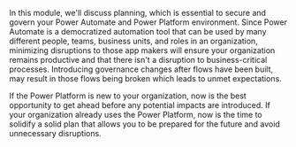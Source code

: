 In this module, we'll discuss planning, which is essential to secure 
and govern your Power Automate and Power Platform environment. Since 
Power Automate is a democratized automation tool that can be used by 
many different people, teams, business units, and roles in an organization, 
minimizing disruptions to those app makers will ensure your organization remains
productive and that there isn't a disruption to business-critical
processes. Introducing governance changes after flows have been built,
may result in those flows being broken which leads to unmet expectations.

If the Power Platform is new to your organization, now is the best
opportunity to get ahead before any potential impacts are introduced. If
your organization already uses the Power Platform, now is the time to
solidify a solid plan that allows you to be prepared for the future and avoid
unnecessary disruptions.
